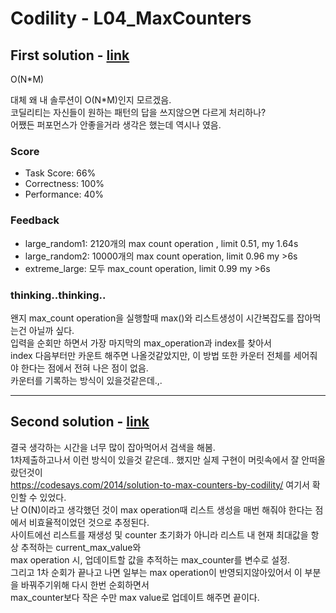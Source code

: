 # Codility - L04_MaxCounters

## First solution - [link](https://app.codility.com/demo/results/trainingMD6R6J-DB9/)

O(N*M)

대체 왜 내 솔루션이 O(N*M)인지 모르겠음.
<br>
코딜리티는 자신들이 원하는 패턴의 답을 쓰지않으면 다르게 처리하나?
<br>
어쨌든 퍼포먼스가 안좋을거라 생각은 했는데 역시나 였음.

### Score

- Task Score: 66%
- Correctness: 100%
- Performance: 40%

### Feedback

- large_random1: 2120개의 max count  operation , limit 0.51, my 1.64s
- large_random2: 10000개의 max count operation, limit 0.96 my >6s
- extreme_large: 모두 max_count operation, limit 0.99 my >6s

### thinking..thinking..

왠지 max_count operation을 실행할때 max()와 리스트생성이 시간복잡도를 잡아먹는건 아닐까 싶다.
<br>
입력을 순회만 하면서 가장 마지막의 max_operation과 index를 찾아서
<br>
index 다음부터만 카운트 해주면 나올것같았지만, 이 방법 또한 카운터 전체를 세어줘야 한다는 점에서 전혀 나은 점이 없음.
<br>
카운터를 기록하는 방식이 있을것같은데.,.


---
## Second solution - [link](https://app.codility.com/demo/results/trainingFUN4UF-WWF/)

결국 생각하는 시간을 너무 많이 잡아먹어서 검색을 해봄.
<br>
1차제출하고나서 이런 방식이 있을것 같은데.. 했지만 실제 구현이 머릿속에서 잘 안떠올랐던것이
<br>
https://codesays.com/2014/solution-to-max-counters-by-codility/ 여기서 확인할 수 있었다.
<br>
난 O(N)이라고 생각했던 것이 max operation때 리스트 생성을 매번 해줘야 한다는 점에서 비효율적이었던 것으로 추정된다.
<br>
사이트에선 리스트를 재생성 및 counter 초기화가 아니라 리스트 내 현재 최대값을 항상 추적하는 current_max_value와 
<br>
max operation 시, 업데이트할 값을 추적하는 max_counter를 변수로 설정.
<br>
그리고 1차 순회가 끝나고 나면 일부는 max operation이 반영되지않아있어서 이 부분을 바꿔주기위해 다시 한번 순회하면서
<br>
max_counter보다 작은 수만 max value로 업데이트 해주면 끝이다.
